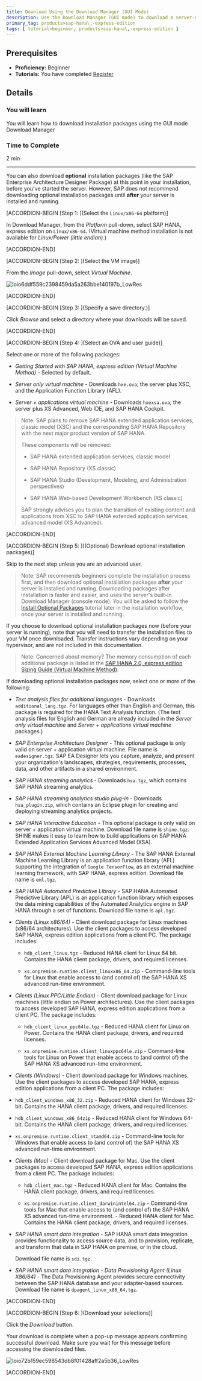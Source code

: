 ```yaml
---
title: Download Using the Download Manager (GUI Mode)
description: Use the Download Manager (GUI mode) to download a server-only virtual machine package, or a server + applications virtual machine package.
primary_tag: products>sap-hana\,-express-edition
tags: [ tutorial>beginner, products>sap-hana\,-express-edition ]
---
```


<!-- loiof14d821d2ac14186bbf202586056e1d2 -->

## Prerequisites
 - **Proficiency:** Beginner
 - **Tutorials:** You have completed [Register](http://www.sap.com/developer/tutorials/hxe-ua-register.html) 

## Details
### You will learn
You will learn how to download installation packages using the GUI mode Download Manager

### Time to Complete
2 min

---

You can also download **optional** installation packages (like the SAP Enterprise Architecture Designer Package) at this point in your installation, before you've started the server. However, SAP does not recommend downloading optional installation packages until **after** your server is installed and running.

[ACCORDION-BEGIN [Step 1: ](Select the `Linux/x86-64` platform)]

In Download Manager, from the *Platform* pull-down, select SAP HANA, express edition on `Linux/x86-64`. (Virtual machine method installation is not available for *Linux/Power (little endian)*.)

[ACCORDION-END]

[ACCORDION-BEGIN [Step 2: ](Select the VM image)]

From the *Image* pull-down, select *Virtual Machine*.

![loio6ddf559c2398459da5a263bbe140197b_LowRes](loio6ddf559c2398459da5a263bbe140197b_LowRes.png)

[ACCORDION-END]

[ACCORDION-BEGIN [Step 3: ](Specify a save directory.)]

Click *Browse* and select a directory where your downloads will be saved.

[ACCORDION-END]

[ACCORDION-BEGIN [Step 4: ](Select an OVA and user guide)]

Select one or more of the following packages:

-   *Getting Started with SAP HANA, express edition (Virtual Machine Method)* - Selected by default.

-   *Server only virtual machine* - Downloads `hxe.ova`; the server plus XSC, and the Application Function Library (AFL).

-   *Server + applications virtual machine* - Downloads `hxexsa.ova`; the server plus XS Advanced, Web IDE, and SAP HANA Cockpit.


> Note:
> SAP plans to remove SAP HANA extended application services, classic model (XSC) and the corresponding SAP HANA Repository with the next major product version of SAP HANA.
> 
> These components will be removed:
> 
> -   SAP HANA extended application services, classic model
> 
> -   SAP HANA Repository (XS classic)
> 
> -   SAP HANA Studio (Development, Modeling, and Administration perspectives)
> 
> -   SAP HANA Web-based Development Workbench (XS classic)
> 
> 
> SAP strongly advises you to plan the transition of existing content and applications from XSC to SAP HANA extended application services, advanced model (XS Advanced).
> 
> 

[ACCORDION-END]

[ACCORDION-BEGIN [Step 5: ]((Optional) Download optional installation packages)]

Skip to the next step unless you are an advanced user.

> Note:
> SAP recommends beginners complete the installation process first, and then download optional installation packages **after** your server is installed and running. Downloading packages after installation is faster and easier, and uses the server's built-in Download Manager (console mode). You will be asked to follow the [Install Optional Packages](https://www.sap.com/developer/tutorials/hxe-ua-packages-vm-xsa.html) tutorial later in the installation workflow, once your server is installed and running. 
> 
> 

If you choose to download optional installation packages now (before your server is running), note that you will need to transfer the installation files to your VM once downloaded. Transfer instructions vary depending on your hypervisor, and are not included in this documentation.

> Note:
> Concerned about memory? The memory consumption of each additional package is listed in the [SAP HANA 2.0, express edition Sizing Guide (Virtual Machine Method)](https://help.sap.com/viewer/9e4243e92f244537b2164a57a405a9fd).
> 
> 

If downloading optional installation packages now, select one or more of the following:

-   *Text analysis files for additional languages* - Downloads `additional_lang.tgz`. For languages other than English and German, this package is required for the HANA Text Analysis function. (The text analysis files for English and German are already included in the *Server only virtual machine* and *Server + applications virtual machine* packages.)
-   *SAP Enterprise Architecture Designer* - This optional package is only valid on server + application virtual machine. File name is `eadesigner.tgz`. SAP EA Designer lets you capture, analyze, and present your organization's landscapes, strategies, requirements, processes, data, and other artifacts in a shared environment.
-   *SAP HANA streaming analytics* - Downloads `hsa.tgz`, which contains SAP HANA streaming analytics.
-   *SAP HANA streaming analytics studio plug-in* - Downloads `hsa_plugin.zip`, which contains an Eclipse plugin for creating and deploying streaming analytics projects.
-   *SAP HANA Interactive Education* - This optional package is only valid on server + application virtual machine. Download file name is `shine.tgz`. SHINE makes it easy to learn how to build applications on SAP HANA Extended Application Services Advanced Model (XSA).
-   *SAP HANA External Machine Learning Library* - The SAP HANA External Machine Learning Library is an application function library (AFL) supporting the integration of `Google TensorFlow`, as an external machine learning framework, with SAP HANA, express edition. Download file name is `eml.tgz`.
-   *SAP HANA Automated Predictive Library* - SAP HANA Automated Predictive Library (APL) is an application function library which exposes the data mining capabilities of the Automated Analytics engine in SAP HANA through a set of functions. Download file name is `apl.tgz`.

-   *Clients (Linux x86/64)* - Client download package for Linux machines (x86/64 architectures). Use the client packages to access developed SAP HANA, express edition applications from a client PC. The package includes:

    -   `hdb_client_linux.tgz` - Reduced HANA client for Linux 64 bit. Contains the HANA client package, drivers, and required licenses.

    -   `xs.onpremise.runtime.client_linuxx86_64.zip` - Command-line tools for Linux that enable access to (and control of) the SAP HANA XS advanced run-time environment.

-   *Clients (Linux PPC/Little Endian)* - Client download package for Linux machines (little endian on Power architectures). Use the client packages to access developed SAP HANA, express edition applications from a client PC. The package includes:

    -   `hdb_client_linux_ppc64le.tgz` - Reduced HANA client for Linux on Power. Contains the HANA client package, drivers, and required licenses.

    -   `xs.onpremise.runtime.client_linuxppc64le.zip` - Command-line tools for Linux on Power that enable access to (and control of) the SAP HANA XS advanced run-time environment.

-   *Clients (Windows)* - Client download package for Windows machines. Use the client packages to access developed SAP HANA, express edition applications from a client PC. The package includes:

-   `hdb_client_windows_x86_32.zip` - Reduced HANA client for Windows 32-bit. Contains the HANA client package, drivers, and required licenses.

-   `hdb_client_windows_x86_64zip` - Reduced HANA client for Windows 64-bit. Contains the HANA client package, drivers, and required licenses.

-   `xs.onpremise.runtime.client_ntamd64.zip` - Command-line tools for Windows that enable access to (and control of) the SAP HANA XS advanced run-time environment.

-   *Clients (Mac)* - Client download package for Mac. Use the client packages to access developed SAP HANA, express edition applications from a client PC. The package includes:

    -   `hdb_client_mac.tgz` - Reduced HANA client for Mac. Contains the HANA client package, drivers, and required licenses.

    -   `xs.onpremise.runtime.client_darwinintel64.zip` - Command-line tools for Mac that enable access to (and control of) the SAP HANA XS advanced run-time environment. - Reduced HANA client for Mac. Contains the HANA client package, drivers, and required licenses.

-   *SAP HANA smart data integration* - SAP HANA smart data integration provides functionality to access source data, and to provision, replicate, and transform that data in SAP HANA on premise, or in the cloud.

    Download file name is `sdi.tgz`.

-   *SAP HANA smart data integration - Data Provisioning Agent (Linux X86/64)* - The Data Provisioning Agent provides secure connectivity between the SAP HANA database and your adapter-based sources. Download file name is `dpagent_linux_x86_64.tgz`.


[ACCORDION-END]

[ACCORDION-BEGIN [Step 6: ](Download your selections)]

Click the *Download* button.

Your download is complete when a pop-up message appears confirming successful download. Make sure you wait for this message before accessing the downloaded files.

![loio72b159ec598543db8f01428aff2a5b36_LowRes](loio72b159ec598543db8f01428aff2a5b36_LowRes.png)

[ACCORDION-END]


